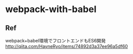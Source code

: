 # webpack-with-babel

## Ref
webpack+babel環境でフロントエンドもES6開発
http://qiita.com/HayneRyo/items/74892d3a37ee96a5df60
